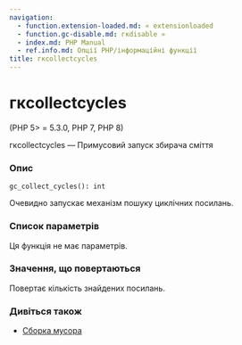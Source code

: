 ```yaml
---
navigation:
  - function.extension-loaded.md: « extensionloaded
  - function.gc-disable.md: гкdisable »
  - index.md: PHP Manual
  - ref.info.md: Опції PHP/інформаційні функції
title: гкcollectcycles
---
```

# гкcollectcycles

(PHP 5> = 5.3.0, PHP 7, PHP 8)

гкcollectcycles — Примусовий запуск збирача сміття

### Опис

```methodsynopsis
gc_collect_cycles(): int
```

Очевидно запускає механізм пошуку циклічних посилань.

### Список параметрів

Ця функція не має параметрів.

### Значення, що повертаються

Повертає кількість знайдених посилань.

### Дивіться також

-   [Сборка мусора](features.gc.md)
